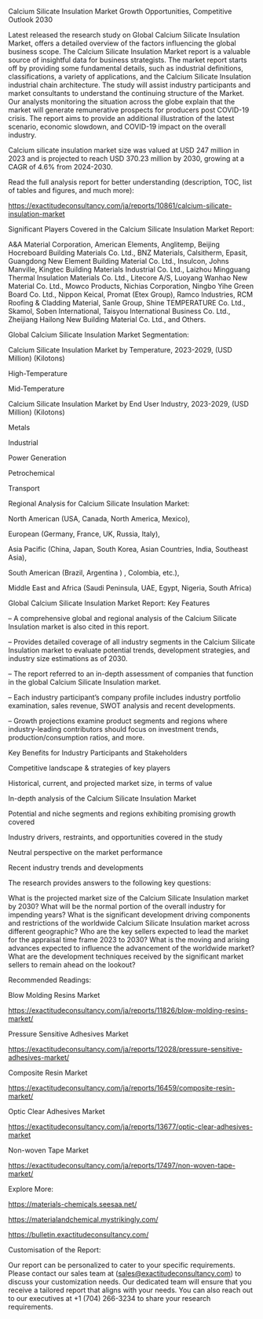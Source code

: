 Calcium Silicate Insulation Market Growth Opportunities, Competitive Outlook 2030

Latest released the research study on Global Calcium Silicate Insulation Market, offers a detailed overview of the factors influencing the global business scope. The Calcium Silicate Insulation Market report is a valuable source of insightful data for business strategists. The market report starts off by providing some fundamental details, such as industrial definitions, classifications, a variety of applications, and the Calcium Silicate Insulation industrial chain architecture. The study will assist industry participants and market consultants to understand the continuing structure of the Market. Our analysts monitoring the situation across the globe explain that the market will generate remunerative prospects for producers post COVID-19 crisis. The report aims to provide an additional illustration of the latest scenario, economic slowdown, and COVID-19 impact on the overall industry.

Calcium silicate insulation market size was valued at USD 247 million in 2023 and is projected to reach USD 370.23 million by 2030, growing at a CAGR of 4.6% from 2024-2030.

Read the full analysis report for better understanding (description, TOC, list of tables and figures, and much more):

https://exactitudeconsultancy.com/ja/reports/10861/calcium-silicate-insulation-market

Significant Players Covered in the Calcium Silicate Insulation Market Report:

A&A Material Corporation, American Elements, Anglitemp, Beijing Hocreboard Building Materials Co. Ltd., BNZ Materials, Calsitherm, Epasit, Guangdong New Element Building Material Co. Ltd., Insulcon, Johns Manville, Kingtec Building Materials Industrial Co. Ltd., Laizhou Mingguang Thermal Insulation Materials Co. Ltd., Litecore A/S, Luoyang Wanhao New Material Co. Ltd., Mowco Products, Nichias Corporation, Ningbo Yihe Green Board Co. Ltd., Nippon Keical, Promat (Etex Group), Ramco Industries, RCM Roofing & Cladding Material, Sanle Group, Shine TEMPERATURE Co. Ltd., Skamol, Soben International, Taisyou International Business Co. Ltd., Zheijiang Hailong New Building Material Co. Ltd., and Others.

Global Calcium Silicate Insulation Market Segmentation:

Calcium Silicate Insulation Market by Temperature, 2023-2029, (USD Million) (Kilotons)

High-Temperature

Mid-Temperature

Calcium Silicate Insulation Market by End User Industry, 2023-2029, (USD Million) (Kilotons)

Metals

Industrial

Power Generation

Petrochemical

Transport

Regional Analysis for Calcium Silicate Insulation Market:

North American (USA, Canada, North America, Mexico),

European (Germany, France, UK, Russia, Italy),

Asia Pacific (China, Japan, South Korea, Asian Countries, India, Southeast Asia),

South American (Brazil, Argentina ) , Colombia, etc.),

Middle East and Africa (Saudi Peninsula, UAE, Egypt, Nigeria, South Africa)

Global Calcium Silicate Insulation Market Report: Key Features

– A comprehensive global and regional analysis of the Calcium Silicate Insulation market is also cited in this report.

– Provides detailed coverage of all industry segments in the Calcium Silicate Insulation market to evaluate potential trends, development strategies, and industry size estimations as of 2030.

– The report referred to an in-depth assessment of companies that function in the global Calcium Silicate Insulation market.

– Each industry participant’s company profile includes industry portfolio examination, sales revenue, SWOT analysis and recent developments.

– Growth projections examine product segments and regions where industry-leading contributors should focus on investment trends, production/consumption ratios, and more.

Key Benefits for Industry Participants and Stakeholders

Competitive landscape & strategies of key players

Historical, current, and projected market size, in terms of value

In-depth analysis of the Calcium Silicate Insulation Market

Potential and niche segments and regions exhibiting promising growth covered

Industry drivers, restraints, and opportunities covered in the study

Neutral perspective on the market performance

Recent industry trends and developments

The research provides answers to the following key questions:

What is the projected market size of the Calcium Silicate Insulation market by 2030?
What will be the normal portion of the overall industry for impending years?
What is the significant development driving components and restrictions of the worldwide Calcium Silicate Insulation market across different geographic?
Who are the key sellers expected to lead the market for the appraisal time frame 2023 to 2030?
What is the moving and arising advances expected to influence the advancement of the worldwide market?
What are the development techniques received by the significant market sellers to remain ahead on the lookout?

Recommended Readings:

Blow Molding Resins Market

https://exactitudeconsultancy.com/ja/reports/11826/blow-molding-resins-market/

Pressure Sensitive Adhesives Market

https://exactitudeconsultancy.com/ja/reports/12028/pressure-sensitive-adhesives-market/

Composite Resin Market

https://exactitudeconsultancy.com/ja/reports/16459/composite-resin-market/

Optic Clear Adhesives Market

https://exactitudeconsultancy.com/ja/reports/13677/optic-clear-adhesives-market

Non-woven Tape Market

https://exactitudeconsultancy.com/ja/reports/17497/non-woven-tape-market/

Explore More:

https://materials-chemicals.seesaa.net/

https://materialandchemical.mystrikingly.com/

https://bulletin.exactitudeconsultancy.com/

Customisation of the Report:

Our report can be personalized to cater to your specific requirements. Please contact our sales team at (sales@exactitudeconsultancy.com) to discuss your customization needs. Our dedicated team will ensure that you receive a tailored report that aligns with your needs. You can also reach out to our executives at +1 (704) 266-3234 to share your research requirements.
